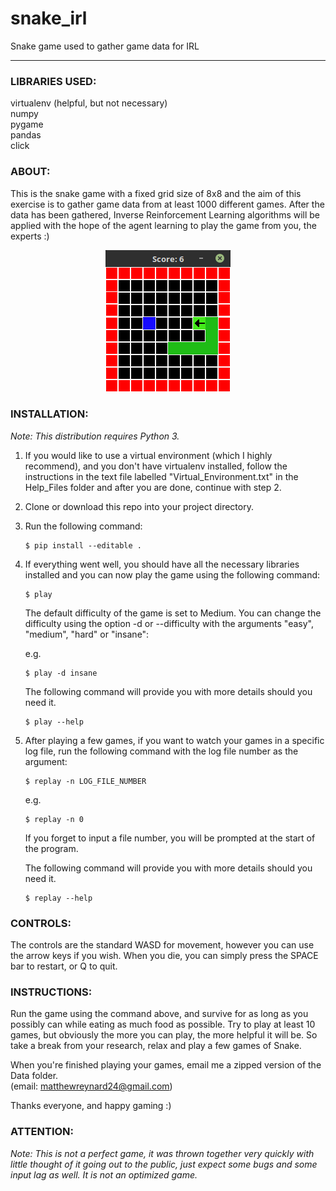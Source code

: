 # snake_irl
Snake game used to gather game data for IRL

---

### LIBRARIES USED:
virtualenv (helpful, but not necessary)  
numpy  
pygame  
pandas  
click

### ABOUT:
This is the snake game with a fixed grid size of 8x8 and the aim of this exercise is to gather game data from at least 1000 different games. After the data has been gathered, Inverse Reinforcement Learning algorithms will be applied with the hope of the agent learning to play the game from you, the experts :)

<p align="center">
  <img src="https://raw.githubusercontent.com/Matthew-Reynard/snake_irl/master/Images/snake_irl.png" width="200" title="Snake Game" alt="[Snake Game Image]">
</p>

### INSTALLATION:
*Note: This distribution requires Python 3.*
1. If you would like to use a virtual environment (which I highly recommend), and you don't have virtualenv installed, follow the instructions in the text file labelled "Virtual_Environment.txt" in the Help_Files folder and after you are done, continue with step 2.
2. Clone or download this repo into your project directory.
3. Run the following command:
   ```
   $ pip install --editable .
   ```
4. If everything went well, you should have all the necessary libraries installed and you can now play the game using the following command:
   ```
   $ play
   ```
   The default difficulty of the game is set to Medium. You can change the difficulty using the option -d or --difficulty with the arguments "easy", "medium", "hard" or "insane":

   e.g.
   ```
   $ play -d insane
   ```
   The following command will provide you with more details should you need it.
   ```
   $ play --help 
   ```
5. After playing a few games, if you want to watch your games in a specific log file, run the following command with the log file number as the argument:
   ```
   $ replay -n LOG_FILE_NUMBER
   ```
   e.g.
   ```
   $ replay -n 0
   ```
   If you forget to input a file number, you will be prompted at the start of the program.

   The following command will provide you with more details should you need it.
   ```
   $ replay --help 
   ```
### CONTROLS:
The controls are the standard WASD for movement, however you can use the arrow keys if you wish.
When you die, you can simply press the SPACE bar to restart, or Q to quit.

### INSTRUCTIONS:
Run the game using the command above, and survive for as long as you possibly can while eating as much food as possible. Try to play at least 10 games, but obviously the more you can play, the more helpful it will be. So take a break from your research, relax and play a few games of Snake.

When you're finished playing your games, email me a zipped version of the Data folder.  
(email: [matthewreynard24@gmail.com](mailto:matthewreynard24@gmail.com))

Thanks everyone, and happy gaming :)

### ATTENTION:
*Note: This is not a perfect game, it was thrown together very quickly with little thought of it going out to the public, just expect some bugs and some input lag as well. It is not an optimized game.*
